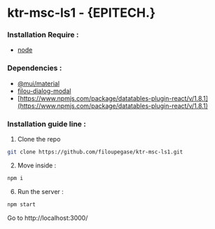 # ktr-msc-ls1 - {EPITECH.}


### Installation Require :

* [node](https://nodejs.org/en/download/)


### Dependencies :

* [@mui/material](https://www.npmjs.com/package/@mui/material)
* [filou-dialog-modal](https://www.npmjs.com/package/filou-dialog-modal)
* [https://www.npmjs.com/package/datatables-plugin-react/v/1.8.1](https://www.npmjs.com/package/datatables-plugin-react/v/1.8.1)


### Installation guide line :

1. Clone the repo

```sh
git clone https://github.com/filoupegase/ktr-msc-ls1.git
```

2. Move inside :

```sh
npm i
```

6. Run the server :

```sh
npm start
```

Go to http://localhost:3000/

